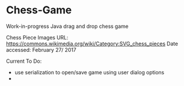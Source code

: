 # Chess-Game
Work-in-progress Java drag and drop chess game

Chess Piece Images
URL: https://commons.wikimedia.org/wiki/Category:SVG_chess_pieces
Date accessed: February 27/ 2017

Current To Do:
- use serialization to open/save game using user dialog options
- 